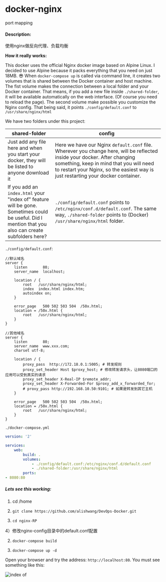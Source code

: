 # docker-nginx

port mapping

#### Description:

使用nginx做反向代理、负载均衡

**How it really works:**

This docker uses the official Nginx docker image based on Alpine Linux. I decided to use Alpine because it packs everything that you need on just 18MB. :sunglasses:
When `docker-compose up` is called via command line, it creates two volumes that is shared between the Docker container and host machine. 
The fist volume makes the connection between a local folder and your Docker container. That means, if you add a new file inside `./shared-folder`, it will be available automatically on the web interface. (Of course you need to reload the page).
The second volume make possible you customize the Nginx config. That being said, it points `./config/default.conf` to `/usr/share/nginx/html` 

We have two folders under this project:

shared-folder | config
------------ | -------------
Just add any file here and when you start your docker, they will be listed to anyone download it | Here we have our Nginx `default.conf` file. Wherever you change here, will be reflected inside your docker. After changing something, keep in mind that you will need to restart your Nginx, so the easiest way is just restarting your docker container.
If you add an `index.html` your "index of" feature will be gone. Sometimes could be useful. Did I mention that you also can create subfolders here? | `./config/default.conf` points to `/etc/nginx/conf.d/default.conf`. The same way, `./shared-folder` points to (Docker) `/usr/share/nginx/html` folder.

`./config/default.conf`:

```nginx
//默认域名
server {
    listen       80;
    server_name  localhost;

    location / {
        root   /usr/share/nginx/html;
        index  index.html index.htm;
        autoindex on;
    }

    error_page   500 502 503 504  /50x.html;
    location = /50x.html {
        root   /usr/share/nginx/html;
    }
}

//其他域名
server {
    listen       80;
    server_name  www.xxx.com;
    charset utf-8;

    location / {
        proxy_pass  http://172.18.0.1:5005; # 转发规则
        proxy_set_header Host $proxy_host; # 修改转发请求头，让8080端口的应用可以受到真实的请求
        proxy_set_header X-Real-IP $remote_addr;
        proxy_set_header X-Forwarded-For $proxy_add_x_forwarded_for;
        # proxy_pass http://192.168.10.50:9101; # 如果是转发到其它主机
    }

    error_page   500 502 503 504  /50x.html;
    location = /50x.html {
        root   /usr/share/nginx/html;
    }
}
```

`./docker-compose.yml`

```yaml
version: '2'

services:
    web:
        build: .
        volumes:
            - ./config/default.conf:/etc/nginx/conf.d/default.conf
            - ./shared-folder:/usr/share/nginx/html
        ports:
- 8080:80
```

##### Lets see this working:

1) cd /home

2) `git clone https://github.com/alishwang/DevOps-Docker.git`

3) `cd nginx-RP`

4）修改nginx-config目录中的default.conf配置

2) `docker-compose build`

3) `docker-compose up -d`

Open your browser and try the address: `http://localhost:80`. You must see something like this:

![index of](config/img.png)


